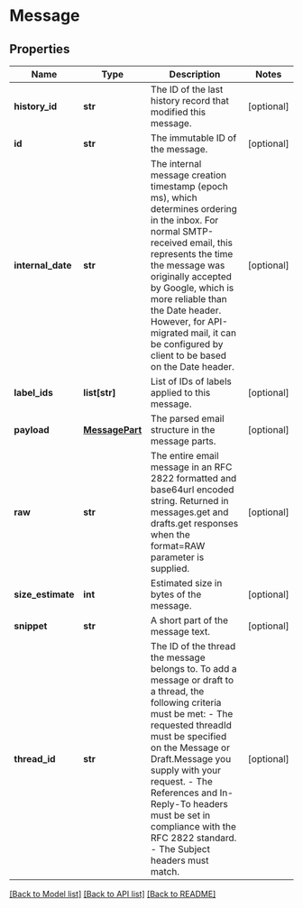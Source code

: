 # Message

## Properties
Name | Type | Description | Notes
------------ | ------------- | ------------- | -------------
**history_id** | **str** | The ID of the last history record that modified this message. | [optional] 
**id** | **str** | The immutable ID of the message. | [optional] 
**internal_date** | **str** | The internal message creation timestamp (epoch ms), which determines ordering in the inbox. For normal SMTP-received email, this represents the time the message was originally accepted by Google, which is more reliable than the Date header. However, for API-migrated mail, it can be configured by client to be based on the Date header. | [optional] 
**label_ids** | **list[str]** | List of IDs of labels applied to this message. | [optional] 
**payload** | [**MessagePart**](MessagePart.md) | The parsed email structure in the message parts. | [optional] 
**raw** | **str** | The entire email message in an RFC 2822 formatted and base64url encoded string. Returned in messages.get and drafts.get responses when the format&#x3D;RAW parameter is supplied. | [optional] 
**size_estimate** | **int** | Estimated size in bytes of the message. | [optional] 
**snippet** | **str** | A short part of the message text. | [optional] 
**thread_id** | **str** | The ID of the thread the message belongs to. To add a message or draft to a thread, the following criteria must be met:  - The requested threadId must be specified on the Message or Draft.Message you supply with your request.  - The References and In-Reply-To headers must be set in compliance with the RFC 2822 standard.  - The Subject headers must match. | [optional] 

[[Back to Model list]](../README.md#documentation-for-models) [[Back to API list]](../README.md#documentation-for-api-endpoints) [[Back to README]](../README.md)


